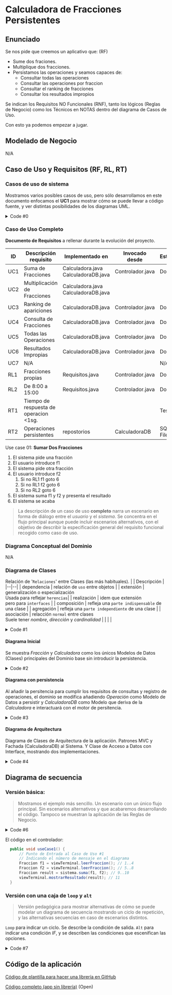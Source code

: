 # Calculadora de Fracciones Persistentes


## Enunciado

Se nos pide que creemos un aplicativo que: (RF)
- Sume dos fraciones.
- Multiplique dos fracciones.
- Persistamos las operaciones y seamos capaces de:
  - Consultar todas las operaciones
  - Consultar las operaciones por fraccion
  - Consultar el ranking de fracciones
  - Consultar los resultados impropios
  
Se indican los Requisitos NO Funcionales (RNF), tanto los lógicos (Reglas de Negocio) como los Técnicos en NOTAS dentro del diagrama de Casos de Uso.

Con esto ya podemos empezar a jugar.  

## Modelado de Negocio
N/A

## Caso de Uso y Requisitos (RF, RL, RT)

### Casos de uso de sistema

Mostramos varios posibles casos de uso, pero sólo desarrollamos en este documento enfocamos el **UC1** para mostrar cómo se puede llevar a código fuente, y ver distintas posibilidades de los diagramas UML.

<img src="http://www.plantuml.com/plantuml/proxy?src=https://raw.githubusercontent.com/srlopez/RUP/master/ejemplos/fraccion_completo.md&idx=0&t=0" alt=""/>

<details><summary>Code #0</summary>

```plantuml
@startuml
hide stereotype

skinparam usecase {
  BackgroundColor White
  BorderColor DarkSlateGray
  ArrowColor Grey
  
  BorderThickness<<beta>> 1
  BorderStyle<<beta>> dotted
  'BackgroundColor<<beta>> #FFE
  'BorderColor<<beta>> Red
}
skinparam actor {
  BackgroundColor White
  BorderColor DarkSlateGray
  ArrowColor Grey
}
skinparam note {
  BackgroundColor White
  BorderColor DarkSlateGray
}
note "<b>Requisitos Funcionales</b>\n<b>UC1:</b> Sumar f1+f2\n<b>UC2:</b> Multiplicar f1+f2\n<b>UC3:</b> Ranking\n<b>UC4:</b> Consultas\n<b>UC5:</b> Todas la Ops.\n<b>UC6:</b> Operaciones impropias" as n1
note "<b>Requisitos</b> No funcionales <b>Lógicos</b>\n<b>Reglas de Negocio</b>\n<i>Escritos como notas</i>\n<b>RL1:</b> Solo operamos con fracciones propias\n<b>RL2:</b> Y de 8:00 a 15:00" as n2
note "<b>Requisitos</b> No funcionales <b>Técnicos</b>\n<i>Escritos como notas</i>\n<b>RT1:</b> Tiempo de respuesta<1sg\n<b>RT2:</b>Operaciones persistentes" as n3

left to right direction
:User: as cli
rectangle sistema {
  (Sumar\n2 Fracciones\n<b>UC1</b>) as uno 
  (Multiplicar\n2 Fracciones\n<b>UC2</b>) as dos 
  (Ranking\n<b>UC3</b>) as tres
  (Consultar\nFraccion\n<b>UC4</b>) as cuatro
  (Mostrar las\nOperacions\n<b>UC5</b>) as cinco
  (Resultados\nImpropios\n<b>UC6</b>) as seis
  (No Implementado\n<b>UC7</b>) as siete<<beta>>
}

cli -- uno
sistema -- n2
sistema -- n3
cli -- dos
cli -- tres
cli -- cuatro
cli -- cinco
cli -- seis
cli -- siete
uno -- n1
dos -- n1
tres -- n1
cuatro -- n1
cinco -- n1
seis -- n1

@enduml
```
</details>

### Caso de Uso Completo

**Documento de Requisitos** a rellenar durante la evolución del proyecto.

| ID | Descripción requisito | Implementado en | Invocado desde | Estado |
| -- | -- | -- | -- | -- | 
| UC1 | Suma de Fracciones | Calculadora.java<br>CalculadoraDB.java | Controlador.java|  Done| 
| UC2 | Multiplicación de Fracciones | Calculadora.java<br>CalculadoraDB.java 
| UC3 | Ranking de apariciones  | CalculadoraDB.java | Controlador.java | Done| 
| UC4 | Consulta de Fracciones | CalculadoraDB.java| Controlador.java | Done| 
| UC5 | Todas las Operaciones | CalculadoraDB.java | Controlador.java | Done| 
| UC6 | Resultados Impropias | CalculadoraDB.java | Controlador.java | Done|  
| UC7 | N/A | | | N/A | 
| RL1 | Fracciones propias | Requisitos.java | Controlador.java | Done|  
| RL2 | De 8:00 a 15:00 | Requisitos.java | Controlador.java | Done|   
| RT1 | Tiempo de respuesta de operacion <1sg. | | | Test | 
| RT2 | Operaciones persistentes | repostorios | CalculadoraDB| SQLite<br>File | 
   
   

Use case 01: **Sumar Dos Fracciones**
1. El sistema pide una fracción
1. El usuario introduce f1
1. El sistema pide otra fracción
1. El usuario introduce f2
   1. Si no RL1 f1 goto 6
   1. Si no RL1 f2 goto 6
   1. Si no RL2 goto 6
1. El sistema suma f1 y f2 y presenta el resultado
1. El sistema se acaba

> La descripción de un caso de uso **completo** narra un escenario en forma de diálogo entre el _usuario_ y el _sistema_. Se concentra en el flujo principal aunque puede incluir escenarios alternativos, con el objetivo de describir la especificación general del requisito funcional recogido como caso de uso.


### Diagrama Conceptual del Dominio
N/A

### Diagrama de Clases

Relación de '`Relaciones`' entre Clases (las más habituales).
| | Descripción |
|--|--|
| dependencia | relación de `uso` entre objetos |
| extensión | generalización o especialización<br>Usada para reflejar `herencias`|
| realización | idem que extensión<br>pero para `interfaces` |
| composición | refleja una `parte indispensable` de una clase |
| agregación | refleja una `parte independiente` de una clase |
| asociación | relacción `normal` entre clases<br>Suele tener *nombre*, *dirección* y *cardinalidad* |
|  |  |


<img src="http://www.plantuml.com/plantuml/proxy?src=https://raw.githubusercontent.com/srlopez/RUP/master/ejemplos/fraccion_completo.md&idx=1&t=0" alt=""/>

<details><summary>Code #1</summary>

```plantuml
legend Ejemplos de relaciones UML
left to right direction
'top to bottom direction
@startuml
skinparam monochrome true
skinparam backgroundColor transparent
'skinparam classBackgroundColor transparent
'skinparam handwritten true
skinparam style strictuml
skinparam defaultFontColor Grey
skinparam class {
  skinparam shadowing false
  BackgroundColor White
  BorderColor Gray
  ' FontName Consolas
  ArrowColor Gray
}

abstract Persona <<abstract>>{
 +nombre
 +edad
 +toString()
}
Class Empleado {
 +sueldo_bruto
 +calcular_sueldo_neto()
 +toString()
}
Class Cliente {
 +dirección_facturación
 +toString()
}
Class Directivo {
 +categoría
 +toString()
}
Class Empresa {
 +facturar()
}
Class CreadorDeNominas {
 +calcularNomina()
}
Interface IFacturar <<interface>> {
 +facturar()
}
IFacturar <|.r. Empresa: <b>extensión</b>\ngeneralización/especialización\nImplementación
Persona <|-r- Cliente: <b>extensión</b>\ngeneralización/especialización\nHerencia
Empleado -r-|> Persona: es
Empleado <|-- Directivo: es
Empresa o-- Cliente: <b>agregación</b>\nParte independiente\nde una composición mayor
Empresa *-- Empleado: <b>composición</b>\nParte indispensable\nde una composición mayor
CreadorDeNominas ..> Empleado: <b>dependencia</b>\nrelación de uso\ny arquitecturas dependientes
Directivo "1" --> "0..*" Empleado: dirige\n<b>asociación</b>\nRelaciónes entre clases\nnormal y que no entra en las otras
@enduml
```
</details>


#### Diagrama Inicial
Se muestra _Fracción_ y _Calculadora_ como los únicos Modelos de Datos (Clases) principales del Dominio base sin introducir la persistencia.


<img src="http://www.plantuml.com/plantuml/proxy?src=https://raw.githubusercontent.com/srlopez/RUP/master/ejemplos/fraccion_completo.md&idx=2&t=0" alt=""/>

<details><summary>Code #2</summary>

```plantuml
@startuml
title <b>Diagrama de Clases</b>\n<i>Modelo del Dominio</i>
left to right direction
'bottom to top direction
skinparam class {
  skinparam monochrome true
  skinparam shadowing false
  BackgroundColor White
  BorderColor Gray
  ' FontName Consolas
  ArrowColor Gray
}
scale 1
hide circle
package aritmetica {

  class Fraccion {
    -int numerador
    -int denominador
  -- Constructores --
    + Fraccion ()
    + Fraccion (n, d)
    + Fraccion (s)
  -- Métodos --
    +String toString()
  }
  class Calculadora {
    +Fraccion suma()
    +Fraccion multiplica()
  } 
}
Fraccion <.. Calculadora: op.f1
Fraccion <.. Calculadora: op.f2
Fraccion <.. Calculadora: resultado
@enduml
```
</details>

#### Diagrama con persistencia

Al añadir la persitencia para cumplir los requisitos de consultas y registro de operaciones, el dominio se modifica añadiendo _Operación_ como Modelo de Datos a persistir y _CalculadoraDB_ como Modelo que deriva de la _Calculadora_ e interactuará con el motor de persitencia. 

<img src="http://www.plantuml.com/plantuml/proxy?src=https://raw.githubusercontent.com/srlopez/RUP/master/ejemplos/fraccion_completo.md&idx=3&t=0" alt=""/>

<details><summary>Code #3</summary>

```plantuml
@startuml
title <b>Diagrama de Clases II</b>\n<i>Modelo del Dominio con Persistencia</i>
left to right direction
'bottom to top direction
skinparam class {
  skinparam monochrome true
  skinparam shadowing false
  BackgroundColor White
  BorderColor Gray
  ' FontName Consolas
  ArrowColor Gray
}
scale 1
hide circle
package aritmetica {

  class Fraccion {
    -int numerador
    -int denominador
  -- Constructores --
    + Fraccion ()
    + Fraccion (n, d)
    + Fraccion (s)
  -- Métodos --
    +String toString()
  }
  class Operacion {
  Date fh
  -- Métodos --
    +String toString()
  }
  class OperacionTipo<<enum>> {
    SUMA
    MULTIPLICACION
  }
  class Calculadora {
    +Fraccion suma()
    +Fraccion multiplica()
  }
  class CalculadoraDB<<Sistema>> {
    +Fraccion suma()
    +Fraccion multiplica()
    -registrarOperacion()
    +qryOperacionesPor()
    +qryRanking() 
    +qryResultadosImpropios()
    +qryTodaslasOperaciones()
  }
  
}
Fraccion --* Operacion: f1
Fraccion --* Operacion: f2
Fraccion --* Operacion: resultado
OperacionTipo --* Operacion: tipo
CalculadoraDB --|> Calculadora
Fraccion <.. Calculadora: op.f1
Fraccion <.. Calculadora: op.f2
Fraccion <.. Calculadora: resultado
Operacion <.. CalculadoraDB : persiste

@enduml
```
</details>

#### Diagrama de Arquitectura

Diagrama de Clases de Arquitectura de la aplicación.
Patrones MVC y Fachada (CalculadoraDB) al Sistema.
Y Clase de Acceso a Datos con Interface, mostrando dos implementaciones.

<img src="http://www.plantuml.com/plantuml/proxy?src=https://raw.githubusercontent.com/srlopez/RUP/master/ejemplos/fraccion_completo.md&idx=4&t=0" alt=""/>

<details><summary>Code #4</summary>

```plantuml
@startuml
title <b>Diagrama de Clases</b>\n<i>Arquitectura de la Aplicación</i>
left to right direction
skinparam class {
  skinparam monochrome true
  skinparam shadowing false
  BackgroundColor White
  BorderColor Gray
  ' FontName Consolas
  ArrowColor Gray
}
scale 1
hide circle

package aritmetica {
  class Calculadora {
    +Fraccion suma()
    +Fraccion multiplica()
  }
  class CalculadoraDB<<Sistema>> {
    +Fraccion suma()
    +Fraccion multiplica()
    -registrarOperacion()
    +qryOperacionesPor()
    +qryRanking() 
    +qryResultadosImpropios()
    +qryTodaslasOperaciones()
  }
}
package ui {

  class CtrlTerminal{
  -- Métodos --
    +void run()
    +void useCase1()
    +void useCase2()
    +void useCase3()
    +void useCase4()
    +void useCase5()
    +void useCase6()
  }

  class ViewTerminal{
  -- Métodos --
    - String leerFraccionString()
    +Fraccion leerFraccion()
    +void mostrarResultado()
    +int mostrarMenu()
  }
}

package persistencia {
    class OperacionesSQLite{ 
      -dbname 
    }
    class OperacionesMem{ 
      -filename 
    }

    class IOperacionesDAO
    {
    +cmdRegistrarOperacion(op)
    +qryOperacionesPor(f)
    +qryRanking() 
    +qryResultadosImpropios()
    +qryTodasLasOperaciones() 
    }
}
IOperacionesDAO <.. CalculadoraDB : repositorio
CalculadoraDB --|> Calculadora
CtrlTerminal ..> CalculadoraDB: sistema 
CtrlTerminal ..> ViewTerminal: vista
OperacionesSQLite --|> IOperacionesDAO
OperacionesMem --|> IOperacionesDAO
@enduml
```
</details>


## Diagrama de secuencia

### Versión básica:  
> Mostramos el ejemplo más sencillo. Un escenario con un único flujo principal. Sin escenarios alternativos y que acabaremos desarrollando el código.
> Tampoco se muestran la aplicación de las Reglas de Negocio.

<img src="http://www.plantuml.com/plantuml/proxy?src=https://raw.githubusercontent.com/srlopez/RUP/master/ejemplos/fraccion_completo.md&idx=6&t=0" alt=""/>

<details><summary>Code #6</summary>

```plantuml
@startuml
title <b>Sumar Dos Fracciones</b>\n<i>Diagrama de secuencia - UseCase1</i>
skinparam monochrome true
' skinparam handwritten true
' skinparam defaultFontName Comic Sans MS
' skinparam classArrowFontName Arial

autonumber "[0]"
hide footbox

actor Usuario as u
boundary Vista as v
control Controlador as c 
participant "Calculadora\n<<Sistema>>" as s

'group Comprar Producto
c -> v: leerFraccion
v -[#LightGrey]> u: "Indica una fracción (0/1): "
u -[#LightGrey]> v: Fraccion (f1)
v -> c: Fraccion (f1)
c -> v: leerFraccion
v -[#LightGrey]> u: "Indica una fracción (0/1): "
u -[#LightGrey]> v: Fraccion (f2)
v -> c: Fraccion (f2)
c -> s: suma(f1,f2)
s -> c: Fraccion (result)
c -> v: mostrarResultado(result)
v -[#LightGrey]> u: "Suma :" (result)

'end
@enduml
```
</details>


El código en el controlador:
```java
  public void useCase1() {
      // Punto de Entrada al Caso de Uso #1 
      // Indicando el número de mensaje en el diagrama 
      Fraccion f1 = viewTerminal.leerFraccion(); // 1..4
      Fraccion f2 = viewTerminal.leerFraccion(); // 5..8
      Fraccion result = sistema.suma(f1, f2); // 9..10
      viewTerminal.mostrarResultado(result); // 11
  }
```


### Versión con una caja de `loop` y `alt` 
>Versión pedagógica para mostrar alternativas de cómo se puede modelar un diagrama de secuencia mostrando un ciclo de repetición, y las alternativas secuencias en caso de escenarios distintos. 

`Loop` para indicar un ciclo. Se describe la condición de salida.
`Alt` para indicar una condición _IF_, y se describen las condiciones que escenifican las opciones.

<img src="http://www.plantuml.com/plantuml/proxy?src=https://raw.githubusercontent.com/srlopez/RUP/master/ejemplos/fraccion_completo.md&idx=7&t=0" alt=""/>

<details><summary>Code #7</summary>

```plantuml
@startuml
title <b>Sumar Dos Fracciones</b>\n<i>Diagrama de secuencia - UseCase1</i>
skinparam monochrome true
' skinparam handwritten true
' skinparam defaultFontName Comic Sans MS
' skinparam classArrowFontName Arial

autonumber "[0]"
hide footbox

actor Usuario as u
boundary Vista as v
control Controlador as c 
participant "Calculadora\n<<Sistema>>" as s

'group Comprar Producto
c -> v: leerFraccion
v -> u: "Indica una fracción (0/1): "
u -> v: Fraccion (f1)
v -> c: Fraccion (f1)
loop mientras que f1==f2
  c -> v: leerFraccion
  v -> u: "Indica una fracción (0/1): "
  u -> v: Fraccion (f2)
  v -> c: Fraccion (f2)
end
alt NO RL1 or NO RL2
c -> c: RL1 (f1)
c -> c: RL1 (f2)
c -> c: RL2
note right
Verificamos las Reglas de Negocio
Si no se cumple alguna -> Fin UC
end note
end
c -> s: suma(f1,f2)
s -> c: Fraccion (result)
c -> v: mostrarResultado(result)
v -> u: "Suma :" (result)
alt result == "1/1"
  c -> v: muestraMensajeEnhorabuena
  v -> u: "Enhorabuena has sumado la unidad"
else result != "1/1"
  c -> v: muestraMensajePruebaOtraVez
  v -> u: "Inténtalo otra vez"
end

'end
@enduml
```
</details>


## Código de la aplicación
[Código de plantilla para hacer una librería en GitHub](https://github.com/srlopez/javaPlantilla)

[Código completo (app sin librería)](https://github.com/srlopez/javaFraccionMVC) (Open)